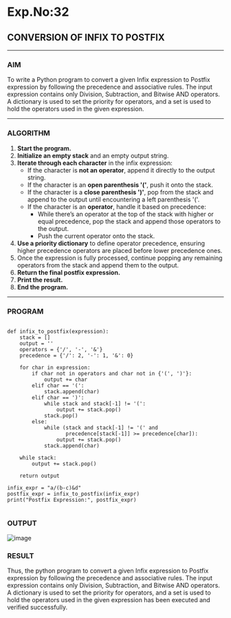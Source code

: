 # Exp.No:32  
## CONVERSION OF INFIX TO POSTFIX

---

### AIM  
To write a Python program to convert a given Infix expression to Postfix expression by following the precedence and associative rules. The input expression contains only Division, Subtraction, and Bitwise AND operators. A dictionary is used to set the priority for operators, and a set is used to hold the operators used in the given expression.

---

### ALGORITHM

1. **Start the program.**
2. **Initialize an empty stack** and an empty output string.
3. **Iterate through each character** in the infix expression:
   - If the character is **not an operator**, append it directly to the output string.
   - If the character is an **open parenthesis '('**, push it onto the stack.
   - If the character is a **close parenthesis ')'**, pop from the stack and append to the output until encountering a left parenthesis '('.
   - If the character is an **operator**, handle it based on precedence:
     - While there’s an operator at the top of the stack with higher or equal precedence, pop the stack and append those operators to the output.
     - Push the current operator onto the stack.
4. **Use a priority dictionary** to define operator precedence, ensuring higher precedence operators are placed before lower precedence ones.
5. Once the expression is fully processed, continue popping any remaining operators from the stack and append them to the output.
6. **Return the final postfix expression.**
7. **Print the result.**
8. **End the program.**

---

### PROGRAM

```

def infix_to_postfix(expression):
    stack = []
    output = ''
    operators = {'/', '-', '&'}
    precedence = {'/': 2, '-': 1, '&': 0}

    for char in expression:
        if char not in operators and char not in {'(', ')'}:
            output += char
        elif char == '(':
            stack.append(char)
        elif char == ')':
            while stack and stack[-1] != '(':
                output += stack.pop()
            stack.pop()
        else:
            while (stack and stack[-1] != '(' and
                   precedence[stack[-1]] >= precedence[char]):
                output += stack.pop()
            stack.append(char)

    while stack:
        output += stack.pop()

    return output

infix_expr = "a/(b-c)&d"
postfix_expr = infix_to_postfix(infix_expr)
print("Postfix Expression:", postfix_expr)


```

### OUTPUT
![image](https://github.com/user-attachments/assets/a1bbd52d-3175-4251-9951-cb21338e87f3)


### RESULT
Thus, the python program to convert a given Infix expression to Postfix expression by following the precedence and associative rules. The input expression contains only Division, Subtraction, and Bitwise AND operators. A dictionary is used to set the priority for operators, and a set is used to hold the operators used in the given expression has been executed and verified successfully.
